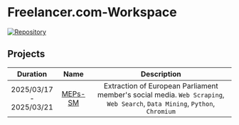 # Freelancer.com-Workspace

[![Repository](https://img.shields.io/badge/Repo-Freelancer.com_Workspace-red)](https://github.com/alaamjadi/Freelancer.com-Workspace)

## Projects

|         **Duration**          |           **Name**            |                                                      **Description**                                                       |
| :---------------------------: | :---------------------------: | :------------------------------------------------------------------------------------------------------------------------: |
| 2025/03/17<br>-<br>2025/03/21 | [MEPs-SM](./MEPs-SM/index.md) | Extraction of European Parliament member's social media. `Web Scraping`, `Web Search`, `Data Mining`, `Python`, `Chromium` |
